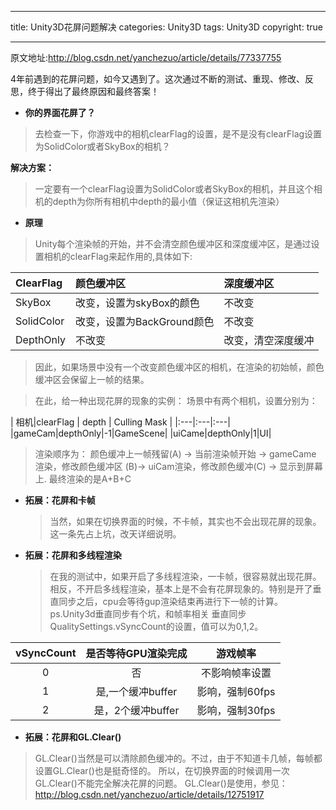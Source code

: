 ﻿
---

title: Unity3D花屏问题解决
categories: Unity3D
tags: Unity3D
copyright: true

---

原文地址:http://blog.csdn.net/yanchezuo/article/details/77337755

4年前遇到的花屏问题，如今又遇到了。这次通过不断的测试、重现、修改、反思，终于得出了最终原因和最终答案！

- **你的界面花屏了？**

>    去检查一下，你游戏中的相机clearFlag的设置，是不是没有clearFlag设置为SolidColor或者SkyBox的相机？

**解决方案：**

<!--more-->
>一定要有一个clearFlag设置为SolidColor或者SkyBox的相机，并且这个相机的depth为你所有相机中depth的最小值（保证这相机先渲染）

- **原理**
>Unity每个渲染帧的开始，并不会清空颜色缓冲区和深度缓冲区，是通过设置相机的clearFlag来起作用的,具体如下:
		
| ClearFlag      |   颜色缓冲区 | 深度缓冲区  |
| :-------------- | :---------------| :---------- |
|  SkyBox 		|改变，设置为skyBox的颜色|  不改变   |
|  SolidColor    |改变，设置为BackGround颜色 |  不改变  |
|DepthOnly     |  不改变 | 改变，清空深度缓冲  |
	
> 因此，如果场景中没有一个改变颜色缓冲区的相机，在渲染的初始帧，颜色缓冲区会保留上一帧的结果。

> 在此，给一种出现花屏的现象的实例：
> 场景中有两个相机，设置分别为：

|  相机|clearFlag  |  depth  |  Culling Mask  |
|:---|:---|:---|
|gameCam|depthOnly|-1|GameScene|
|uiCame|depthOnly|1|UI|
>   
>  渲染顺序为：
> 颜色缓冲上一帧残留(A) -> 当前渲染帧开始 -> gameCame 渲染，修改颜色缓冲区 (B)-> uiCam渲染，修改颜色缓冲(C) -> 显示到屏幕上.
> 最终渲染的是A+B+C
> 

- **拓展：花屏和卡帧**

	> 当然，如果在切换界面的时候，不卡帧，其实也不会出现花屏的现象。这一条先占上坑，改天详细说明。

- **拓展：花屏和多线程渲染**

	> 在我的测试中，如果开启了多线程渲染，一卡帧，很容易就出现花屏。相反，不开启多线程渲染，基本上是不会有花屏现象的。特别是开了垂直同步之后，cpu会等待gup渲染结束再进行下一帧的计算。
	ps.Unity3d垂直同步有个坑，和帧率相关
	垂直同步QualitySettings.vSyncCount的设置，值可以为0,1,2。

| vSyncCount|是否等待GPU渲染完成|游戏帧率|
|:--:|:--:|:--:|
|0|否|不影响帧率设置|
|1|是,一个缓冲buffer|影响，强制60fps|
|2|是，2个缓冲buffer|影响，强制30fps|


- **拓展：花屏和GL.Clear()**
> GL.Clear()当然是可以清除颜色缓冲的。不过，由于不知道卡几帧，每帧都设置GL.Clear()也是挺奇怪的。
> 所以，在切换界面的时候调用一次GL.Clear()不能完全解决花屏的问题。
> GL.Clear()是使用，参见：
> http://blog.csdn.net/yanchezuo/article/details/12751917
